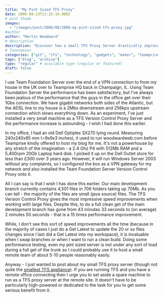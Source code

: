 ```yaml
---
title: "My Pint Sized TFS Proxy"
date: 2006-08-23T11:25:19.000Z
# post thumb
images:
  - "/images/post/2006/08/2006-my-pint-sized-tfs-proxy.jpg"
#author
author: "Martin Woodward"
# description
description: "Discover how a small TFS Proxy Server drastically improved my development speed over a slow VPN connection from the UK."
# Taxonomies
categories: ["git", "tfs", "technology", "gadgets", "maker", "teamprise", "web", "podcast"]
tags: ["blog", "archive"]
type: "regular" # available type (regular or featured)
draft: false
---
```

[](http://www.woodwardweb.com/WindowsLiveWriter/PintSizedTFSProxy_F31B/tfs_proxy%5B3%5D.jpg) I use Team Foundation Server over the end of a VPN connection to from my house in the UK over to Teamprise HQ back in Champaign, IL.  Using Team Foundation Server the performance has been satisfactory, but I've always been jealous of the performance that the guys in the office get over their 1Gbs connection.  We have gigabit networks both sides of the Atlantic, but the ADSL line to my house is a 2Mbs downstream and 256kps upstream connection which slows everything down.  As an experiment, I've just installed a very small machine as a TFS Version Control Proxy Server and the performance increase is astounding - I wish I had done this earlier. 

In my office, I had an old Dell Optiplex SX270 lying round.  Measuring 240x240x85 mm (~9x9x3 inches), it used to run woodwardweb.com before Teamprise kindly offered to host my blog for me.  It's not a powerhouse by any stretch of the imagination - a 2.4 Ghz P4 with 512Mb RAM and a 5,400rpm 20Gb Laptop hard disk.  I picked it up on the Dell Outlet store for less than £300 over 3 years ago.  However, it will run Windows Server 2003 without any complaints, so I configured the box as a VPN gateway for my network and also installed the Team Foundation Server Version Control Proxy onto it. 

All I can say is that I wish I has done this earlier.  Our main development branch currently contains 4,501 files in 706 folders taking up 70Mb.  As you can tell - the majority of the files are small (java source) files.  The TFS Version Control Proxy gives the most impressive speed improvements when working with large files.  Despite this, to do a full clean get of the main development branch has gone from 43 minutes 33 seconds to (on average) 2 minutes 50 seconds - that is a 15 times performance improvement. 

[](http://www.woodwardweb.com/WindowsLiveWriter/PintSizedTFSProxy_F31B/ProxySpeeds%5B7%5D.png)  

While, I don't see this sort of speed improvements all the time (because in the majority of cases I just do a Get Latest to update the 20 or so files changes since I last did a Get Latest into my workspace), it is invaluable when I swap branches or when I want to run a clean build.  Doing some performance testing, even my pint sized server is not under any sort of load during a full get of the trunk so I could probably use it to host a small remote team of about 5-10 people reasonably easily. 

Anyway - I just wanted to post about my small TFS proxy server (though not quite the [smallest TFS appliance](http://blogs.msdn.com/dglover/archive/2006/08/07/690479.aspx)).  If you are running TFS and you have a remote office connecting then I urge you to set aside a spare machine to run as a TFS proxy server at the remote site.  It doesn't have to be particularly high-powered or dedicated to the task for you to get some serious benefit from it.